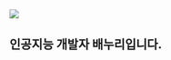<img src="https://capsule-render.vercel.app/api?type=wave&color=auto&height=300&section=header&text=Baenoori&fontSize=60" />

## 인공지능 개발자 배누리입니다. 

<!--
**baenoori/baenoori** is a ✨ _special_ ✨ repository because its `README.md` (this file) appears on your GitHub profile.

Here are some ideas to get you started:

- 🔭 I’m currently working on ...
- 🌱 I’m currently learning ...
- 👯 I’m looking to collaborate on ...
- 🤔 I’m looking for help with ...
- 💬 Ask me about ...
- 📫 How to reach me: ...
- 😄 Pronouns: ...
- ⚡ Fun fact: ...
-->
